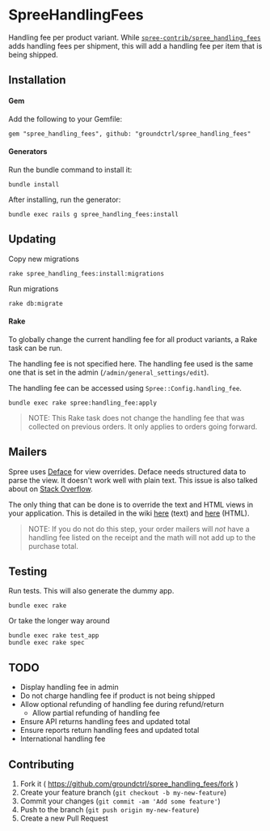 # SpreeHandlingFees

Handling fee per product variant. While [`spree-contrib/spree_handling_fees`](https://github.com/spree-contrib/spree_handling_fees) adds handling fees per shipment, this will add a handling fee per item that is being shipped.

## Installation

#### Gem

Add the following to your Gemfile:

```
gem "spree_handling_fees", github: "groundctrl/spree_handling_fees"
```

#### Generators

Run the bundle command to install it:

```
bundle install
```

After installing, run the generator:

```
bundle exec rails g spree_handling_fees:install
```

## Updating

Copy new migrations

```
rake spree_handling_fees:install:migrations
```

Run migrations

```
rake db:migrate
```

#### Rake

To globally change the current handling fee for all product variants, a Rake task can be run.

The handling fee is not specified here. The handling fee used is the same one that is set in the admin (`/admin/general_settings/edit`).

The handling fee can be accessed using `Spree::Config.handling_fee`.

```
bundle exec rake spree:handling_fee:apply
```

> NOTE: This Rake task does not change the handling fee that was collected on previous orders. It only applies to orders going forward.

## Mailers

Spree uses [Deface](https://github.com/spree/deface) for view overrides. Deface needs structured data to parse the view. It doesn't work well with plain text. This issue is also talked about on [Stack Overflow](http://stackoverflow.com/questions/19145325/spree-deface-email-text-template).

The only thing that can be done is to override the text and HTML views in your application. This is detailed in the wiki [here](https://github.com/groundctrl/spree_handling_fees/wiki/Text-Order-Mailer) (text) and [here](https://github.com/groundctrl/spree_handling_fees/wiki/HTML-Order-Mailer) (HTML).

> NOTE: If you do not do this step, your order mailers will _not_ have a handling fee listed on the receipt and the math will not add up to the purchase total.

## Testing

Run tests. This will also generate the dummy app.

```
bundle exec rake
```

Or take the longer way around

```
bundle exec rake test_app
bundle exec rake spec
```

## TODO

- Display handling fee in admin
- Do not charge handling fee if product is not being shipped
- Allow optional refunding of handling fee during refund/return
  - Allow partial refunding of handling fee
- Ensure API returns handling fees and updated total
- Ensure reports return handling fees and updated total
- International handling fee

## Contributing

1. Fork it ( https://github.com/groundctrl/spree_handling_fees/fork )
2. Create your feature branch (`git checkout -b my-new-feature`)
3. Commit your changes (`git commit -am 'Add some feature'`)
4. Push to the branch (`git push origin my-new-feature`)
5. Create a new Pull Request
